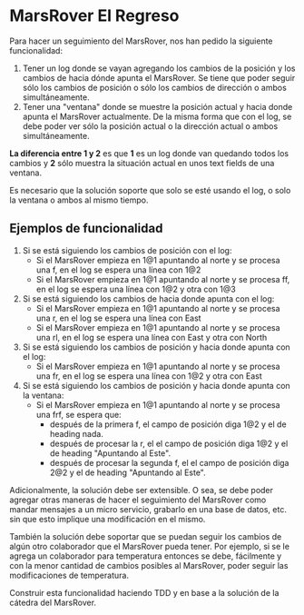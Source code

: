 # MarsRover El Regreso

Para hacer un seguimiento del MarsRover, nos han pedido la siguiente funcionalidad:
1. Tener un log donde se vayan agregando los cambios de la posición y los cambios de hacia dónde apunta el MarsRover. Se tiene que poder seguir sólo los cambios de posición o sólo los cambios de dirección o ambos simultáneamente.
2. Tener una "ventana" donde se muestre la posición actual y hacia donde apunta el MarsRover actualmente. De la misma forma que con el log, se debe poder ver sólo la posición actual o la dirección actual o ambos simultáneamente.

**La diferencia entre 1 y 2** es que **1** es un log donde van quedando todos los cambios y **2** sólo muestra la situación actual en unos text fields de una ventana.

Es necesario que la solución soporte que solo se esté usando el log, o solo la ventana o ambos al mismo tiempo.

## Ejemplos de funcionalidad

1. Si se está siguiendo los cambios de posición con el log:
   * Si el MarsRover empieza en 1@1 apuntando al norte y se procesa una f, en el log se espera una línea con 1@2
   * Si el MarsRover empieza en 1@1 apuntando al norte y se procesa ff, en el log se espera una línea con 1@2 y otra con 1@3
2. Si se está siguiendo los cambios de hacia donde apunta con el log:
   * Si el MarsRover empieza en 1@1 apuntando al norte y se procesa una r, en el log se espera una línea con East
   * Si el MarsRover empieza en 1@1 apuntando al norte y se procesa una rl, en el log se espera una línea con East y otra con North
3. Si se está siguiendo los cambios de posición y hacia donde apunta con el log:
   * Si el MarsRover empieza en 1@1 apuntando al norte y se procesa una fr, en el log se espera una línea con 1@2 y otra con East
4. Si se está siguiendo los cambios de posición y hacia donde apunta con la ventana:
   * Si el MarsRover empieza en 1@1 apuntando al norte y se procesa una frf, se espera que:
     *  después de la primera f, el campo de posición diga 1@2 y el de heading nada.
     *  después de procesar la r, el el campo de posición diga 1@2 y el de heading "Apuntando al Este".
     *  después de procesar la segunda f, el el campo de posición diga 2@2 y el de heading "Apuntando al Este".

Adicionalmente, la solución debe ser extensible. O sea, se debe poder agregar otras maneras de hacer el seguimiento del MarsRover como mandar mensajes a un micro servicio, grabarlo en una base de datos, etc. sin que esto implique una modificación en el mismo.

También la solución debe soportar que se puedan seguir los cambios de algún otro colaborador que el MarsRover pueda tener. Por ejemplo, si se le agrega un colaborador para temperatura entonces se debe, fácilmente y con la menor cantidad de cambios posibles al MarsRover, poder seguir las modificaciones de temperatura.

Construir esta funcionalidad haciendo TDD y en base a la solución de la cátedra del MarsRover.

